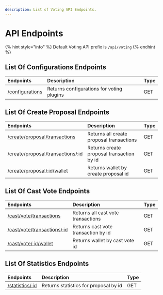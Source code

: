 ```yaml
---
description: List of Voting API Endpoints.
---
```


# API Endpoints

{% hint style="info" %}
Default Voting API prefix is `/api/voting`
{% endhint %}

## List Of Configurations Endpoints

| Endpoints | Description | Type |
| :--- | :--- | :--- |
| [/configurations](configurations.md#configurations-1) | Returns configurations for voting plugins | GET |

## List Of Create Proposal Endpoints

| Endpoints | Description | Type |
| :--- | :--- | :--- |
| [/create/proposal/transactions](create-proposal.md#create-proposal-transactions) | Returns all create proposal transactions | GET |
| [/create/proposal/transactions/:id](create-proposal.md#create-proposal-transactions-id) | Returns create proposal transaction by id | GET |
| [/create/proposal/:id/wallet](create-proposal.md#create-proposal-id-wallet) | Returns wallet by create proposal id | GET |

## List Of Cast Vote Endpoints

| Endpoints | Description | Type |
| :--- | :--- | :--- |
| [/cast/vote/transactions](cast-vote.md#cast-vote-transactions) | Returns all cast vote transactions | GET |
| [/cast/vote/transactions/:id](cast-vote.md#cast-vote-transactions-id) | Returns cast vote transaction by id | GET |
| [/cast/vote/:id/wallet](cast-vote.md#cast-vote-id-wallet) | Returns wallet by cast vote id | GET |

## List Of Statistics Endpoints

| Endpoints | Description | Type |
| :--- | :--- | :--- |
| [/statistics/:id](statistics.md#statistics-id) | Returns statistics for proposal by id | GET |

